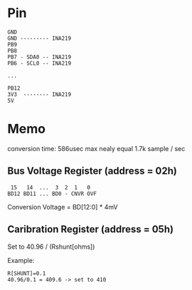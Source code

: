 # Pin

```
GND
GND --------- INA219
PB9
PB8
PB7 - SDA0 -- INA219
PB6 - SCL0 -- INA219

...

PB12
3V3  -------- INA219
5V
```

# Memo

conversion time: 586usec max nealy equal 1.7k sample / sec

## Bus Voltage Register (address = 02h)

```
 15   14  ...  3  2  1   0
BD12 BD11 ... BD0 - CNVR OVF
```

Conversion Voltage = BD[12:0] * 4mV

## Caribration Register (address = 05h)

Set to 40.96 / (Rshunt[ohms])

Example:

```
R[SHUNT]=0.1
40.96/0.1 = 409.6 -> set to 410
```


